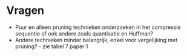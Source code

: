 # Vragen

- Puur en alleen pruning technieken onderzoeken in het compressie sequentie of ook andere zoals quantisatie en Huffman?
- Andere technieken minder belangrijk, enkel voor vergelijking met pruning? - zie tabel 7 paper 1

